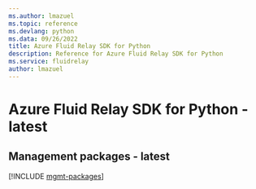 ```yaml
---
ms.author: lmazuel
ms.topic: reference
ms.devlang: python
ms.data: 09/26/2022
title: Azure Fluid Relay SDK for Python
description: Reference for Azure Fluid Relay SDK for Python
ms.service: fluidrelay
author: lmazuel
---
```

# Azure Fluid Relay SDK for Python - latest

## Management packages - latest
[!INCLUDE [mgmt-packages](fluid-relay-mgmt-index.md)]
